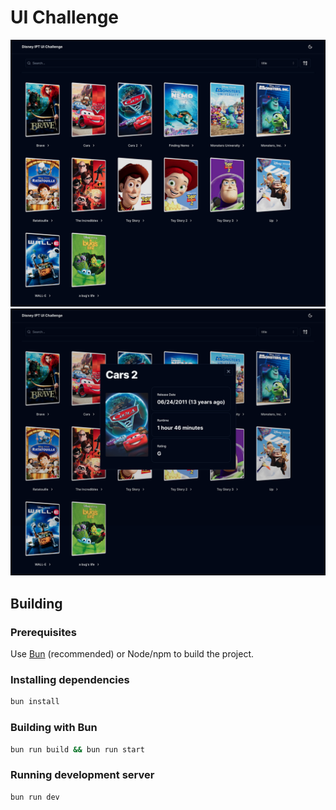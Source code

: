 # UI Challenge

![List](./screenshot_list.png)
![Detail](./screenshot_detail.png)

## Building

### Prerequisites

Use [Bun](https://github.com/oven-sh/bun?tab=readme-ov-file#install) (recommended) or Node/npm to build the project.

### Installing dependencies

```sh
bun install
```

### Building with Bun

```sh
bun run build && bun run start
```

### Running development server

```sh
bun run dev
```
